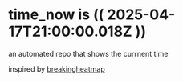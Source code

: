 # time_now is (( 2025-04-17T21:00:00.018Z ))

an automated repo that shows the currnent time

inspired by [breakingheatmap](https://github.com/breakingheatmap/breakingheatmap)